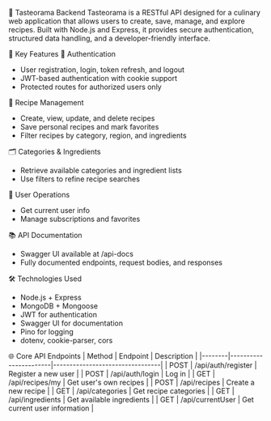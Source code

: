 🧠 Tasteorama Backend
Tasteorama is a RESTful API designed for a culinary web application that allows users to create, save, manage, and explore recipes. Built with Node.js and Express, it provides secure authentication, structured data handling, and a developer-friendly interface.

🚀 Key Features
🔐 Authentication
- User registration, login, token refresh, and logout
- JWT-based authentication with cookie support
- Protected routes for authorized users only
  
🍲 Recipe Management
- Create, view, update, and delete recipes
- Save personal recipes and mark favorites
- Filter recipes by category, region, and ingredients
  
🗂️ Categories & Ingredients
- Retrieve available categories and ingredient lists
- Use filters to refine recipe searches
  
👤 User Operations
- Get current user info
- Manage subscriptions and favorites
  
📚 API Documentation
- Swagger UI available at /api-docs
- Fully documented endpoints, request bodies, and responses

🛠️ Technologies Used
- Node.js + Express
- MongoDB + Mongoose
- JWT for authentication
- Swagger UI for documentation
- Pino for logging
- dotenv, cookie-parser, cors

 🌐 Core API Endpoints
| Method | Endpoint              | Description                     |
|--------|-----------------------|---------------------------------|
| POST   | /api/auth/register    | Register a new user             |
| POST   | /api/auth/login       | Log in                          |
| GET    | /api/recipes/my       | Get user's own recipes          |
| POST   | /api/recipes          | Create a new recipe             |
| GET    | /api/categories       | Get recipe categories           |
| GET    | /api/ingredients      | Get available ingredients       |
| GET    | /api/currentUser      | Get current user information    |
